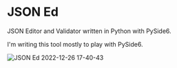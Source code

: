 # JSON Ed

JSON Editor and Validator written in Python with PySide6. 

I'm writing this tool mostly to play with PySide6.

![JSON Ed 2022-12-26 17-40-43](https://user-images.githubusercontent.com/6396088/209597735-dbbdf395-92eb-4673-8af3-208faeff9f4c.png)
